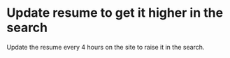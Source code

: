 # Update resume to get it higher in the search

Update the resume every 4 hours on the site to raise it in the search.
